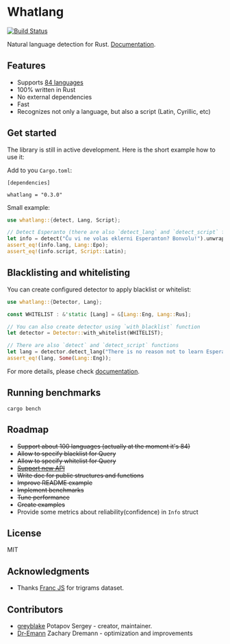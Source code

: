 # Whatlang

[![Build Status](https://travis-ci.org/greyblake/whatlang-rs.svg?branch=master)](https://travis-ci.org/greyblake/whatlang-rs)

Natural language detection for Rust. [Documentation](https://docs.rs/whatlang).

## Features
* Supports [84 languages](https://github.com/greyblake/whatlang-rs/blob/master/SUPPORTED_LANGUAGES.md)
* 100% written in Rust
* No external dependencies
* Fast
* Recognizes not only a language, but also a script (Latin, Cyrillic, etc)

## Get started

The library is still in active development. Here is the short example how to use it:

Add to you `Cargo.toml`:
```
[dependencies]

whatlang = "0.3.0"
```

Small example:

```rust
use whatlang::{detect, Lang, Script};

// Detect Esperanto (there are also `detect_lang` and `detect_script` functions)
let info = detect("Ĉu vi ne volas eklerni Esperanton? Bonvolu!").unwrap();
assert_eq!(info.lang, Lang::Epo);
assert_eq!(info.script, Script::Latin);
```

## Blacklisting and whitelisting

You can create configured detector to apply blacklist or whitelist:

```rust
use whatlang::{Detector, Lang};

const WHITELIST : &'static [Lang] = &[Lang::Eng, Lang::Rus];

// You can also create detector using `with_blacklist` function
let detector = Detector::with_whitelist(WHITELIST);

// There are also `detect` and `detect_script` functions
let lang = detector.detect_lang("There is no reason not to learn Esperanto.");
assert_eq!(lang, Some(Lang::Eng));
```

For more details, please check [documentation](https://docs.rs/whatlang/).

## Running benchmarks

```
cargo bench
```

## Roadmap

* ~~Support about 100 languages (actually at the moment it's 84)~~
* ~~Allow to specify blacklist for Query~~
* ~~Allow to specify whitelist for Query~~
* ~~[Support new API](https://github.com/greyblake/whatlang-rs/issues/5)~~
* ~~Write doc for public structures and functions~~
* ~~Improve README example~~
* ~~Implement benchmarks~~
* ~~Tune performance~~
* ~~Create examples~~
* Provide some metrics about reliability(confidence) in `Info` struct

## License

MIT

## Acknowledgments

* Thanks [Franc JS](https://github.com/wooorm/franc) for trigrams dataset.

## Contributors

- [greyblake](https://github.com/greyblake) Potapov Sergey - creator, maintainer.
- [Dr-Emann](https://github.com/Dr-Emann) Zachary Dremann - optimization and improvements

